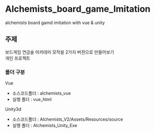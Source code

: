 # Alchemists_board_game_Imitation
alchemists board gamd imitation with vue &amp; unity


## 주제
보드게임 연금술 아카데미 모작을 2가지 버젼으로 만들어보기    
개인 프로젝트

### 폴더 구분
Vue
- 소스코드폴더 : alchemists_vue
- 실행 폴더 : vue_html

Unity3d
- 소스코드폴더 : Alchemists_V2/Assets/Resources/source
- 실행 폴더 : Alchemists_Unity_Exe
